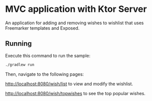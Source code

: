# MVC application with Ktor Server

An application for adding and removing wishes to wishlist that uses Freemarker templates and Exposed.

## Running

Execute this command to run the sample:

```bash
./gradlew run
```

Then, navigate to the following pages:

[http://localhost:8080/wish/list](http://localhost:8080/wish/list) to view and modify the wishlist.

[http://localhost:8080/wish/topwishes](http://localhost:8080/wish/topwishes) to see the top popular wishes.
